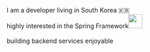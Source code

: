 
I am a developer living in South Korea 🇰🇷
<br/>
highly interested in the Spring Framework<img width = 32 height = auto src="https://img.shields.io/badge/-white?style=flat-square&logo=spring">
<br/><br/>
building backend services enjoyable
